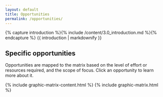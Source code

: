 ```yaml
---
layout: default
title: Opportunities
permalink: /opportunities/
---
```


<section class="introduction wrapper content">
{% capture introduction %}{% include /content/3.0_introduction.md %}{% endcapture %}
  {{ introduction | markdownify }}
</section>
<section>
  <div class="wrapper content">
    <h2>Specific opportunities</h2>
    <p>Opportunities are mapped to the matrix based on the level of effort or resources required, and the scope of focus. Click an opportunity to learn more about it. 
    <div class="fullWidth">
    {% include graphic-matrix-content.html %}
    {% include graphic-matrix.html %}
    </div>
  </div>
</section>
